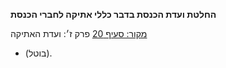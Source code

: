 **החלטת ועדת הכנסת בדבר כללי אתיקה לחברי הכנסת**

[מקור: סעיף 20](https://he.wikisource.org/wiki/כללי_אתיקה_לחברי_הכנסת#סעיף_20)
פרק ז׳: ועדת האתיקה

- (בוטל).